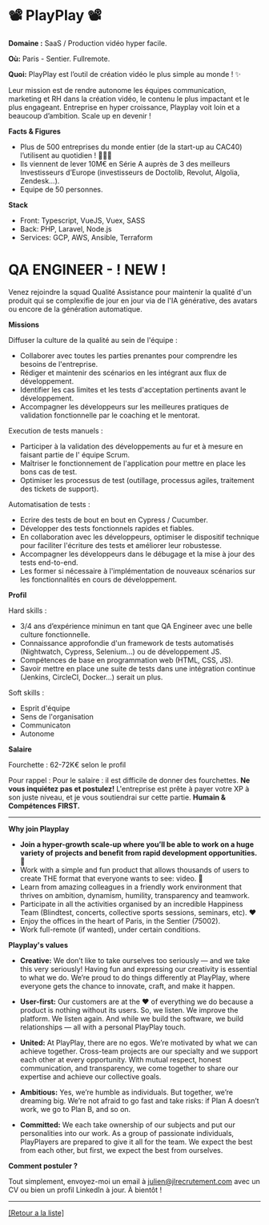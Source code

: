 # 📽️ PlayPlay 📽️

**Domaine :** SaaS / Production vidéo hyper facile.

**Où:** Paris - Sentier. Fullremote.

**Quoi:** PlayPlay est l’outil de création vidéo le plus simple au monde ! ✨

Leur mission est de rendre autonome les équipes communication, marketing et RH dans la création vidéo, le contenu le plus impactant et le plus engageant. 
Entreprise en hyper croissance, Playplay voit loin et a beaucoup d’ambition. Scale up en devenir !

**Facts & Figures**

* Plus de 500 entreprises du monde entier (de la start-up au CAC40) l’utilisent au quotidien ! 🌟🤩💫
* Ils viennent de lever 10M€ en Série A auprès de 3 des meilleurs Investisseurs d’Europe (investisseurs de Doctolib, Revolut, Algolia, Zendesk…).
* Equipe de 50 personnes.

**Stack**

* Front: Typescript, VueJS, Vuex, SASS
* Back: PHP, Laravel, Node.js
* Services: GCP, AWS, Ansible, Terraform


# QA ENGINEER - ! NEW ! 

Venez rejoindre la squad Qualité Assistance pour maintenir la qualité d'un produit qui se complexifie de jour en jour via de l'IA générative, des avatars ou encore de la génération automatique. 

**Missions**

Diffuser la culture de la qualité au sein de l'équipe : 
* Collaborer avec toutes les parties prenantes pour comprendre les besoins de l'entreprise.
* Rédiger et maintenir des scénarios en les intégrant aux flux de développement.
* Identifier les cas limites et les tests d'acceptation pertinents avant le développement.
* Accompagner les développeurs sur les meilleures pratiques de validation fonctionnelle par le coaching et le mentorat.

Execution de tests manuels : 
* Participer à la validation des développements au fur et à mesure en faisant partie de l' équipe Scrum.
* Maîtriser le fonctionnement de l'application pour mettre en place les bons cas de test.
* Optimiser les processus de test (outillage, processus agiles, traitement des tickets de support).

Automatisation de tests : 
* Ecrire des tests de bout en bout en Cypress / Cucumber.
* Développer des tests fonctionnels rapides et fiables.
* En collaboration avec les développeurs, optimiser le dispositif technique pour faciliter l'écriture des tests et améliorer leur robustesse.
* Accompagner les développeurs dans le débugage et la mise à jour des tests end-to-end.
* Les former si nécessaire à l'implémentation de nouveaux scénarios sur les fonctionnalités en cours de développement.


**Profil**

Hard skills : 
* 3/4 ans d’expérience minimun en tant que QA Engineer avec une belle culture fonctionnelle. 
* Connaissance approfondie d'un framework de tests automatisés (Nightwatch, Cypress, Selenium...) ou de développement JS.
* Compétences de base en programmation web (HTML, CSS, JS).
* Savoir mettre en place une suite de tests dans une intégration continue (Jenkins, CircleCI, Docker...) serait un plus.

Soft skills :
* Esprit d'équipe 
* Sens de l'organisation 
* Communicaton 
* Autonome 

**Salaire** 

Fourchette : 62-72K€ selon le profil 

Pour rappel :  Pour le salaire : il est difficile de donner des fourchettes. **Ne vous inquiétez pas et postulez!** L'entreprise est prête à payer votre XP à son juste niveau, et je vous soutiendrai sur cette partie. **Humain & Compétences FIRST.**


----------


**Why join Playplay**

* **Join a hyper-growth scale-up where you’ll be able to work on a huge variety of projects and benefit from rapid development opportunities. 🌱**
* Work with a simple and fun product that allows thousands of users to create THE format that everyone wants to see: video. 🎥
* Learn from amazing colleagues in a friendly work environment that thrives on ambition, dynamism, humility, transparency and teamwork.
* Participate in all the activities organised by an incredible Happiness Team (Blindtest, concerts, collective sports sessions, seminars, etc). ❤️
* Enjoy the offices in the heart of Paris, in the Sentier (75002).
* Work full-remote (if wanted), under certain conditions.

**Playplay's values**

* **Creative:** We don’t like to take ourselves too seriously — and we take this very seriously! Having fun and expressing our creativity is essential to what we do. We’re proud to do things differently at PlayPlay, where everyone gets the chance to innovate, craft, and make it happen.

* **User-first:** Our customers are at the ❤️‍ of everything we do because a product is nothing without its users. So, we listen. We improve the platform. We listen again. And while we build the software, we build relationships — all with a personal PlayPlay touch.

* **United:** At PlayPlay, there are no egos. We’re motivated by what we can achieve together. Cross-team projects are our specialty and we support each other at every opportunity. With mutual respect, honest communication, and transparency, we come together to share our expertise and achieve our collective goals.

* **Ambitious:** Yes, we’re humble as individuals. But together, we’re dreaming big. We’re not afraid to go fast and take risks: if Plan A doesn’t work, we go to Plan B, and so on. 

* **Committed:** We each take ownership of our subjects and put our personalities into our work. As a group of passionate individuals, PlayPlayers are prepared to give it all for the team. We expect the best from each other, but first, we expect the best from ourselves.


**Comment postuler ?**

Tout simplement, envoyez-moi un email à julien@jlrecrutement.com avec un CV ou bien un profil LinkedIn à jour. À bientôt ! 

----
<a href="https://github.com/jlondiche/job-board-php/blob/master/README.md">[Retour a la liste]</a>